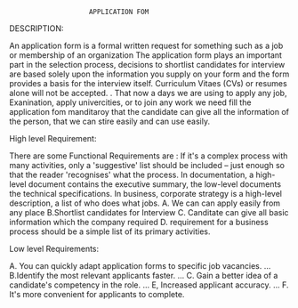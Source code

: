                         APPLICATION FOM 
   DESCRIPTION:

An application form is a formal written request for something such as a job or membership of an organization The application form plays an important part in the selection process, decisions to shortlist candidates for interview are based solely upon the information you supply on your form and the form provides a basis for the interview itself. Curriculum Vitaes (CVs) or resumes alone will not be accepted. . That now a days we are using to apply any job, Exanination, apply univercities, or to join any work we need fill the application fom manditaroy that the candidate can give all the information of the person, that we can stire easily and can use easily.

   High level Requirement:

There are some Functional Requirements are :  If it's a complex process with many activities, only a 'suggestive' list should be included – just enough so that the reader 'recognises' what the process. In documentation, a high-level document contains the executive summary, the low-level documents the technical specifications. In business, corporate strategy is a high-level description, a list of who does what jobs.  A. We can can apply easily from any place    B.Shortlist candidates for Interview     C. Canditate can give all basic information which the company required  D. requirement for a business process should be a simple list of its primary activities.



  Low level Requirements:
 
A. You can quickly adapt application forms to specific job vacancies. ...
B.Identify the most relevant applicants faster. ...
C. Gain a better idea of a candidate's competency in the role. ...
E, Increased applicant accuracy. ...
F. It's more convenient for applicants to complete.



